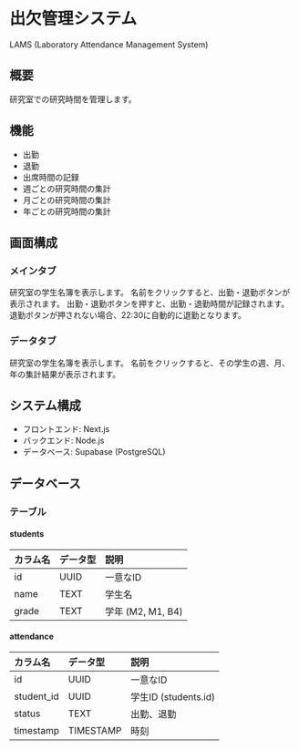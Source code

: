 # 出欠管理システム
LAMS (Laboratory Attendance Management System)

## 概要
研究室での研究時間を管理します。

## 機能
- 出勤
- 退勤
- 出席時間の記録
- 週ごとの研究時間の集計
- 月ごとの研究時間の集計
- 年ごとの研究時間の集計

## 画面構成
### メインタブ
研究室の学生名簿を表示します。
名前をクリックすると、出勤・退勤ボタンが表示されます。
出勤・退勤ボタンを押すと、出勤・退勤時間が記録されます。
退勤ボタンが押されない場合、22:30に自動的に退勤となります。

### データタブ
研究室の学生名簿を表示します。
名前をクリックすると、その学生の週、月、年の集計結果が表示されます。

## システム構成
- フロントエンド: Next.js
- バックエンド: Node.js
- データベース: Supabase (PostgreSQL)

## データベース

### テーブル

#### students

| カラム名   | データ型 | 説明       |
| :--------- | :------- | :--------- |
| id         | UUID     | 一意なID   |
| name       | TEXT     | 学生名     |
| grade      | TEXT     | 学年 (M2, M1, B4) |

#### attendance

| カラム名     | データ型    | 説明           |
| :----------- | :---------- | :------------- |
| id           | UUID        | 一意なID       |
| student_id   | UUID        | 学生ID (students.id) |
| status       | TEXT        | 出勤、退勤     |
| timestamp    | TIMESTAMP   | 時刻           |